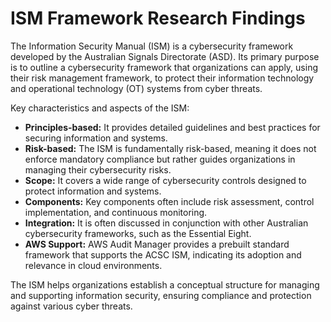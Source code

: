 # ISM Framework Research Findings

The Information Security Manual (ISM) is a cybersecurity framework developed by the Australian Signals Directorate (ASD). Its primary purpose is to outline a cybersecurity framework that organizations can apply, using their risk management framework, to protect their information technology and operational technology (OT) systems from cyber threats.

Key characteristics and aspects of the ISM:

*   **Principles-based:** It provides detailed guidelines and best practices for securing information and systems.
*   **Risk-based:** The ISM is fundamentally risk-based, meaning it does not enforce mandatory compliance but rather guides organizations in managing their cybersecurity risks.
*   **Scope:** It covers a wide range of cybersecurity controls designed to protect information and systems.
*   **Components:** Key components often include risk assessment, control implementation, and continuous monitoring.
*   **Integration:** It is often discussed in conjunction with other Australian cybersecurity frameworks, such as the Essential Eight.
*   **AWS Support:** AWS Audit Manager provides a prebuilt standard framework that supports the ACSC ISM, indicating its adoption and relevance in cloud environments.

The ISM helps organizations establish a conceptual structure for managing and supporting information security, ensuring compliance and protection against various cyber threats.

